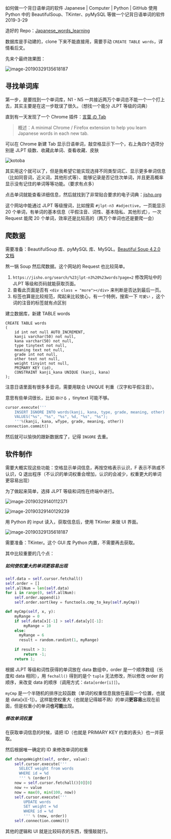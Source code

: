 如何做一个背日语单词的软件
Japanese | Computer | Python | GitHub
使用 Python 中的 BeautifulSoup、TKinter、pyMySQL 等做一个记背日语单词的软件
2019-3-29

造好的 Repo：[Japanese_words_learning](https://github.com/Mittsuyama/Japanese_words_learning)

数据库是手动建的，clone 下来不能直接用，需要手动 `CREATE TABLE words`，详情看后文。

先来个最终效果图：

![image-20190329135618187](../img/image-20190329135618187.png)

## 寻找单词库

第一步，是要找到一个单词库，N1 - N5 一共接近两万个单词总不能一个一个打上去，其实主要是在这一步耽误了很久。（想找一个能分 JLPT 等级的词典）

直到有一天发现了一个 Chrome 插件：[言葉 の Tab](https://chrome.google.com/webstore/detail/%E8%A8%80%E8%91%89-%E3%81%AE-tab/lacmiiahoideajihiclkhmdkikkbjcnb)

> 概述：A minimal Chrome / Firefox extension to help you learn Japanese words in each new tab.

可以在 Chrome 新建 Tab 显示日语单词，敲空格显示下一个，右上角四个选项分别是 JLPT 级数、收藏此单词、查看收藏、皮肤

![kotoba](../img/kotoba.jpg)

其实用这个就可以了，但是我希望它能实现选择不同类型词汇、显示更多单词信息（比如同音词，近义词，其他形式等）、能够记录是否记住次单词，并且更高概率显示没有记住的单词等等功能。（要求有点多）

点击单词就能查看详细信息，然后就找到了非常贴合要求的电子词典：[jisho.org](https://jisho.org/)

这个网站中能通过 JLPT 等级搜词，比如搜索 `#jlpt-n3 #adjective`，一页能显示 20 个单词，有单词的基本信息（平假注音、词性、基本隐私、其他形式），一次 Request 能爬 20 个单词，效率还是比较高的（两万个单词也还是要爬一会）

## 爬数据

需要准备：BeautifulSoup 库、pyMySQL 库、MySQL。[Beautiful Soup 4.2.0 文档](https://www.crummy.com/software/BeautifulSoup/bs4/doc/index.zh.html)

熬一锅 Soup 然后爬数据。这个网站的 Request 也比较简单。

1. `https://jisho.org/search/%23jlpt-n3%20%23words?page=2` 修改网址中的 JLPT 等级和页码就能获取页面。
2. 查看此页面是否有 `<div class = "more"></div>` 来判断是否达到最后一页。
3. 标签也算是比较规范，爬起来比较放心，有一个特例，搜索一下 `可愛い` ，这个词的注音的标签就有点区别

建立数据库，新建 TABLE words

```mysql
CREATE TABLE words
(
    id int not null AUTO_INCREMENT,
  	kanji varchar(50) not null,
  	kana varchar(50) not null,
  	type tinytext not null,
  	meaning text not null,
  	grade int not null,
  	other text not null,
  	weight tinyint not null,
  	PRIMARY KEY (id),
  	CONSTRAINT kanji_kana UNIQUE (kanji, kana)
);
```

注意日语里面有很多多音词，需要用联合 UNIQUE 判重（汉字和平假注音）。

意思有些单词很长，比如 `掛ける` ，tinytext 可能不够。

```python
cursor.execute('''
    INSERT IGNORE INTO words(kanji, kana, type, grade, meaning, other)
    VALUES("%s", "%s", "%s", %d, "%s", "%s");
    '''%(kanji, kana, wType, grade, meaning, other))
connection.commit()
```

然后就可以愉快的跟新数据库了，记得 `INGORE` 去重。

## 软件制作

需要大概实现这些功能：空格显示单词信息，再按空格表示认识，F 表示不熟或不认识，Q 退出程序（不认识的单词权重会增加，认识的会减少，权重更大的单词更容易出现）

为了做起来简单，选择 JLPT 等级和词性在终端中进行。

![image-20190329140112371](../img/image-20190329140112371.png)

![image-20190329140129239](../img/image-20190329140129239.png)

用 Python 的 input 读入，获取信息后，使用 TKinter 来做 UI 界面。

![image-20190329135618187](../img/image-20190329135618187.png)

需要准备：TKinter。这个 GUI 库 Python 内置，不需要再去获取。

其中比较重要的几个点：

##### 如何使权重大的单词更容易出现

```python
self.data = self.cursor.fetchall()
self.order = []
self.allNum = len(self.data)
for i in range(0, self.allNum):
    self.order.append(i)
  	self.order.sort(key = functools.cmp_to_key(self.myCmp))

def myCmp(self, x, y):
  	myRange = 0
  	if self.data[x][-1] > self.data[y][-1]:
    	myRange = 10
    else:
      myRange = 6
      result = random.randint(1, myRange)
    
    if result > 3:
        return -1;
    return 1;
```

根据 JLPT 等级和词性获得的单词放在 data 数组中，order 是一个顺序数组（长度和 data 相同），用 `fechall()`  得到的是个 `tuple` 无法修改，所以修改 order 的顺序，来改变 data 的顺序（调用方式：`data[order[i]]`）。



`myCmp` 是一个半随机的排序比较函数（单词的权重信息我放在最后一个位置，也就是 data[x][-1]）。这样能使权重大（也就是记得越不熟）的单词**更容易**出现在前面，但是权重小的单词**也可能**出现。

##### 修改单词权重

在获取单词信息的时候，请把 ID（也就是 PRIMARY KEY 约束的表头）也一并获取。

然后根据唯一确定的 ID 来修改单词的权重

```python
def changeWeight(self, order, value):
    self.cursor.execute('''
      SELECT weight from words
      WHERE id = %d
      ''' % (order))
  	now = self.cursor.fetchall()[0][0]
  	now += value
  	now = max(0, min(100, now))
  	self.cursor.execute('''
  		UPDATE words
  		SET weight = %d
  		WHERE id = %d
  		''' % (now, order))
  	self.connection.commit()
```

其他的逻辑和 UI 就是比较码农的东西，慢慢敲就行。